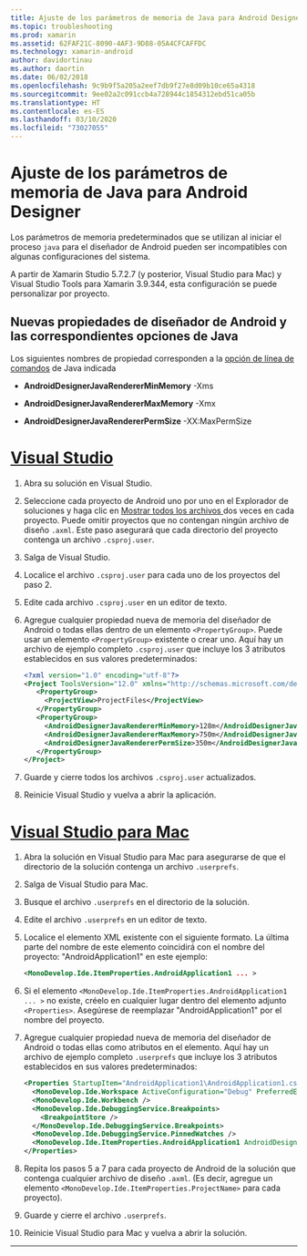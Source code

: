 ```yaml
---
title: Ajuste de los parámetros de memoria de Java para Android Designer
ms.topic: troubleshooting
ms.prod: xamarin
ms.assetid: 62FAF21C-8090-4AF3-9D88-05A4CFCAFFDC
ms.technology: xamarin-android
author: davidortinau
ms.author: daortin
ms.date: 06/02/2018
ms.openlocfilehash: 9c9b9f5a205a2eef7db9f27e8d09b10ce65a4318
ms.sourcegitcommit: 9ee02a2c091ccb4a728944c1854312ebd51ca05b
ms.translationtype: HT
ms.contentlocale: es-ES
ms.lasthandoff: 03/10/2020
ms.locfileid: "73027055"
---
```

# <a name="adjusting-java-memory-parameters-for-the-android-designer"></a>Ajuste de los parámetros de memoria de Java para Android Designer

Los parámetros de memoria predeterminados que se utilizan al iniciar el proceso `java` para el diseñador de Android pueden ser incompatibles con algunas configuraciones del sistema.

A partir de Xamarin Studio 5.7.2.7 (y posterior, Visual Studio para Mac) y Visual Studio Tools para Xamarin 3.9.344, esta configuración se puede personalizar por proyecto.

## <a name="new-android-designer-properties-and-corresponding-java-options"></a>Nuevas propiedades de diseñador de Android y las correspondientes opciones de Java

Los siguientes nombres de propiedad corresponden a la [opción de línea de comandos](https://docs.oracle.com/javase/7/docs/technotes/tools/windows/java.html) de Java indicada

- **AndroidDesignerJavaRendererMinMemory** -Xms

- **AndroidDesignerJavaRendererMaxMemory** -Xmx

- **AndroidDesignerJavaRendererPermSize** -XX:MaxPermSize

# <a name="visual-studio"></a>[Visual Studio](#tab/windows)

1. Abra su solución en Visual Studio.

2. Seleccione cada proyecto de Android uno por uno en el Explorador de soluciones y haga clic en [Mostrar todos los archivos ](https://docs.microsoft.com/previous-versions/visualstudio/visual-studio-2008/4afxey9h(v=vs.90)) dos veces en cada proyecto. Puede omitir proyectos que no contengan ningún archivo de diseño `.axml`. Este paso asegurará que cada directorio del proyecto contenga un archivo `.csproj.user`.

3. Salga de Visual Studio.

4. Localice el archivo `.csproj.user` para cada uno de los proyectos del paso 2.

5. Edite cada archivo `.csproj.user` en un editor de texto.

6. Agregue cualquier propiedad nueva de memoria del diseñador de Android o todas ellas dentro de un elemento `<PropertyGroup>`. Puede usar un elemento `<PropertyGroup>` existente o crear uno. Aquí hay un archivo de ejemplo completo `.csproj.user` que incluye los 3 atributos establecidos en sus valores predeterminados:

    ```xml
    <?xml version="1.0" encoding="utf-8"?>
    <Project ToolsVersion="12.0" xmlns="http://schemas.microsoft.com/developer/msbuild/2003">
       <PropertyGroup>
         <ProjectView>ProjectFiles</ProjectView>
       </PropertyGroup>
       <PropertyGroup>
         <AndroidDesignerJavaRendererMinMemory>128m</AndroidDesignerJavaRendererMinMemory>
         <AndroidDesignerJavaRendererMaxMemory>750m</AndroidDesignerJavaRendererMaxMemory>
         <AndroidDesignerJavaRendererPermSize>350m</AndroidDesignerJavaRendererPermSize>
       </PropertyGroup>
    </Project>
    ```

7. Guarde y cierre todos los archivos `.csproj.user` actualizados.

8. Reinicie Visual Studio y vuelva a abrir la aplicación.

# <a name="visual-studio-for-mac"></a>[Visual Studio para Mac](#tab/macos)

1. Abra la solución en Visual Studio para Mac para asegurarse de que el directorio de la solución contenga un archivo `.userprefs`.

2. Salga de Visual Studio para Mac.

3. Busque el archivo `.userprefs` en el directorio de la solución.

4. Edite el archivo `.userprefs` en un editor de texto.

5. Localice el elemento XML existente con el siguiente formato. La última parte del nombre de este elemento coincidirá con el nombre del proyecto: "AndroidApplication1" en este ejemplo:

    ```xml
    <MonoDevelop.Ide.ItemProperties.AndroidApplication1 ... >
    ```

6. Si el elemento `<MonoDevelop.Ide.ItemProperties.AndroidApplication1 ... >` no existe, créelo en cualquier lugar dentro del elemento adjunto `<Properties>`. Asegúrese de reemplazar "AndroidApplication1" por el nombre del proyecto.

7. Agregue cualquier propiedad nueva de memoria del diseñador de Android o todas ellas como atributos en el elemento. Aquí hay un archivo de ejemplo completo `.userprefs` que incluye los 3 atributos establecidos en sus valores predeterminados:

    ```xml
    <Properties StartupItem="AndroidApplication1\AndroidApplication1.csproj">
      <MonoDevelop.Ide.Workspace ActiveConfiguration="Debug" PreferredExecutionTarget="Android.SelectDevice" />
      <MonoDevelop.Ide.Workbench />
      <MonoDevelop.Ide.DebuggingService.Breakpoints>
        <BreakpointStore />
      </MonoDevelop.Ide.DebuggingService.Breakpoints>
      <MonoDevelop.Ide.DebuggingService.PinnedWatches />
      <MonoDevelop.Ide.ItemProperties.AndroidApplication1 AndroidDesignerJavaRendererMinMemory="128m" AndroidDesignerJavaRendererMaxMemory="750m" AndroidDesignerJavaRendererPermSize="350m" />
    </Properties>
    ```

8. Repita los pasos 5 a 7 para cada proyecto de Android de la solución que contenga cualquier archivo de diseño `.axml`. (Es decir, agregue un elemento `<MonoDevelop.Ide.ItemProperties.ProjectName>` para cada proyecto).

9. Guarde y cierre el archivo `.userprefs`.

10. Reinicie Visual Studio para Mac y vuelva a abrir la solución.

-----
